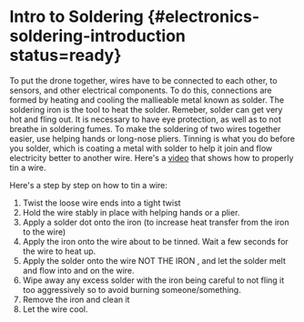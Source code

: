 # Intro to Soldering {#electronics-soldering-introduction status=ready}

To put the drone together, wires have to be connected to each other, to sensors, and other electrical components. To do this, connections are formed by heating and cooling the mallieable metal known as solder. The soldering iron is the tool to heat the solder. Remeber, solder can get very hot and fling out. It is necessary to have eye protection, as well as to not breathe in soldering fumes. To make the soldering of two wires together easier, use helping hands or long-nose pliers. Tinning is what you do before you solder, which is coating a metal with solder to help it join and flow electricity better to another wire. Here's a [video](https://www.youtube.com/watch?v=pRPF4wpXX9Q) that shows how to properly tin a wire. 

Here's a step by step on how to tin a wire:

1. Twist the loose wire ends into a tight twist
2. Hold the wire stably in place with helping hands or a plier.
3. Apply a solder dot onto the iron (to increase heat transfer from the iron to the wire)
4. Apply the iron onto the wire about to be tinned. Wait a few seconds for the wire to heat up.
5. Apply the solder onto the wire NOT THE IRON , and let the solder melt and flow into and on the wire.
6. Wipe away any excess solder with the iron being careful to not fling it too aggressively so to avoid burning someone/something.
7. Remove the iron and clean it
8. Let the wire cool.
